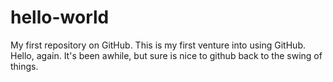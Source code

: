 # hello-world
My first repository on GitHub.
This is my first venture into using GitHub.
Hello, again. It's been awhile, but sure is nice to github back to the swing of things.
